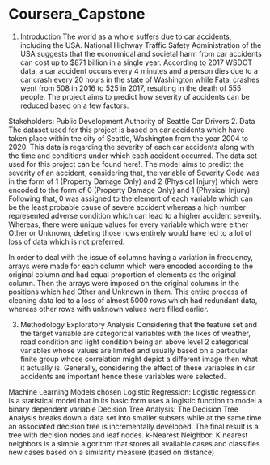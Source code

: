 # Coursera_Capstone
1. Introduction
The world as a whole suffers due to car accidents, including the USA. National Highway Traffic Safety Administration of the USA suggests that the economical and societal harm from car accidents can cost up to $871 billion in a single year. According to 2017 WSDOT data, a car accident occurs every 4 minutes and a person dies due to a car crash every 20 hours in the state of Washington while Fatal crashes went from 508 in 2016 to 525 in 2017, resulting in the death of 555 people. The project aims to predict how severity of accidents can be reduced based on a few factors.

Stakeholders:
Public Development Authority of Seattle
Car Drivers
2. Data
The dataset used for this project is based on car accidents which have taken place within the city of Seattle, Washington from the year 2004 to 2020. This data is regarding the severity of each car accidents along with the time and conditions under which each accident occurred. The data set used for this project can be found here!. The model aims to predict the severity of an accident, considering that, the variable of Severity Code was in the form of 1 (Property Damage Only) and 2 (Physical Injury) which were encoded to the form of 0 (Property Damage Only) and 1 (Physical Injury). Following that, 0 was assigned to the element of each variable which can be the least probable cause of severe accident whereas a high number represented adverse condition which can lead to a higher accident severity. Whereas, there were unique values for every variable which were either Other or Unknown, deleting those rows entirely would have led to a lot of loss of data which is not preferred.

In order to deal with the issue of columns having a variation in frequency, arrays were made for each column which were encoded according to the original column and had equal proportion of elements as the original column. Then the arrays were imposed on the original columns in the positions which had Other and Unknown in them. This entire process of cleaning data led to a loss of almost 5000 rows which had redundant data, whereas other rows with unknown values were filled earlier.

3. Methodology
Exploratory Analysis
Considering that the feature set and the target variable are categorical variables with the likes of weather, road condition and light condition being an above level 2 categorical variables whose values are limited and usually based on a particular finite group whose correlation might depict a different image then what it actually is. Generally, considering the effect of these variables in car accidents are important hence these variables were selected.

Machine Learning Models chosen
Logistic Regression: Logistic regression is a statistical model that in its basic form uses a logistic function to model a binary dependent variable
Decision Tree Analysis: The Decision Tree Analysis breaks down a data set into smaller subsets while at the same time an associated decision tree is incrementally developed. The final result is a tree with decision nodes and leaf nodes.
k-Nearest Neighbor: K nearest neighbors is a simple algorithm that stores all available cases and classifies new cases based on a similarity measure (based on distance)
